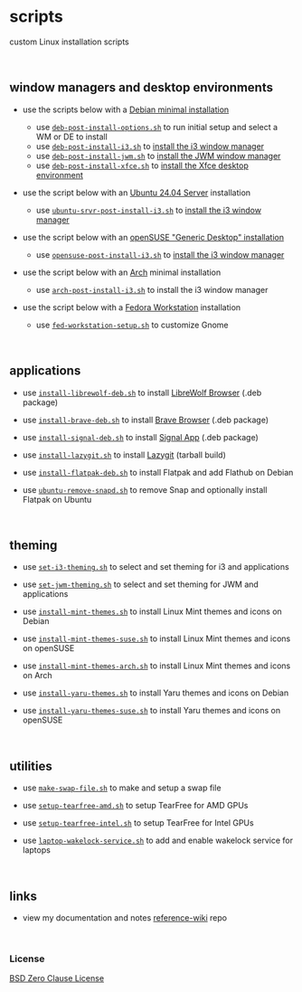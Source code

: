 # scripts

custom Linux installation scripts

&nbsp;

## window managers and desktop environments

- use the scripts below with a [Debian minimal installation](https://e33.io/913)
	- use [`deb-post-install-options.sh`](https://github.com/e33io/scripts/blob/main/deb-post-install-options.sh) to run initial setup and select a WM or DE to install
	- use [`deb-post-install-i3.sh`](https://github.com/e33io/scripts/blob/main/deb-post-install-i3.sh) to [install the i3 window manager](https://e33.io/1121)
	- use [`deb-post-install-jwm.sh`](https://github.com/e33io/scripts/blob/main/deb-post-install-jwm.sh) to [install the JWM window manager](https://e33.io/1398)
	- use [`deb-post-install-xfce.sh`](https://github.com/e33io/scripts/blob/main/deb-post-install-xfce.sh) to [install the Xfce desktop environment](https://e33.io/1541)

- use the script below with an [Ubuntu 24.04 Server](https://ubuntu.com/download/server) installation
	- use [`ubuntu-srvr-post-install-i3.sh`](https://github.com/e33io/scripts/blob/main/ubuntu-srvr-post-install-i3.sh) to [install the i3 window manager](https://github.com/e33io/reference-wiki/blob/main/installation-docs/ubuntu-i3-installation.md)

- use the script below with an [openSUSE "Generic Desktop" installation](https://github.com/e33io/reference-wiki/blob/main/installation-docs/opensuse-generic-desktop-installation.md)
	- use [`opensuse-post-install-i3.sh`](https://github.com/e33io/scripts/blob/main/opensuse-post-install-i3.sh) to [install the i3 window manager](https://github.com/e33io/reference-wiki/blob/main/installation-docs/opensuse-i3-installation.md)

- use the script below with an [Arch](https://wiki.archlinux.org/title/Archinstall) minimal installation
	- use [`arch-post-install-i3.sh`](https://github.com/e33io/scripts/blob/main/arch-post-install-i3.sh) to install the i3 window manager

- use the script below with a [Fedora Workstation](https://fedoraproject.org/workstation) installation
	- use [`fed-workstation-setup.sh`](https://github.com/e33io/scripts/blob/main/fed-workstation-setup.sh) to customize Gnome

&nbsp;

## applications

- use [`install-librewolf-deb.sh`](https://github.com/e33io/scripts/blob/main/install-librewolf-deb.sh) to install [LibreWolf Browser](https://librewolf.net) (.deb package)

- use [`install-brave-deb.sh`](https://github.com/e33io/scripts/blob/main/install-brave-deb.sh) to install [Brave Browser](https://brave.com) (.deb package)

- use [`install-signal-deb.sh`](https://github.com/e33io/scripts/blob/main/install-signal-deb.sh) to install [Signal App](https://www.signal.org) (.deb package)

- use [`install-lazygit.sh`](https://github.com/e33io/scripts/blob/main/install-lazygit.sh) to install [Lazygit](https://github.com/jesseduffield/lazygit) (tarball build)

- use [`install-flatpak-deb.sh`](https://github.com/e33io/scripts/blob/main/install-flatpak-deb.sh) to install Flatpak and add Flathub on Debian

- use [`ubuntu-remove-snapd.sh`](https://github.com/e33io/scripts/blob/main/ubuntu-remove-snapd.sh) to remove Snap and optionally install Flatpak on Ubuntu

&nbsp;

## theming

- use [`set-i3-theming.sh`](https://github.com/e33io/scripts/blob/main/set-i3-theming.sh) to select and set theming for i3 and applications

- use [`set-jwm-theming.sh`](https://github.com/e33io/scripts/blob/main/set-jwm-theming.sh) to select and set theming for JWM and applications

- use [`install-mint-themes.sh`](https://github.com/e33io/scripts/blob/main/install-mint-themes.sh) to install Linux Mint themes and icons on Debian

- use [`install-mint-themes-suse.sh`](https://github.com/e33io/scripts/blob/main/install-mint-themes-suse.sh) to install Linux Mint themes and icons on openSUSE

- use [`install-mint-themes-arch.sh`](https://github.com/e33io/scripts/blob/main/install-mint-themes-arch.sh) to install Linux Mint themes and icons on Arch

- use [`install-yaru-themes.sh`](https://github.com/e33io/scripts/blob/main/install-yaru-themes.sh) to install Yaru themes and icons on Debian

- use [`install-yaru-themes-suse.sh`](https://github.com/e33io/scripts/blob/main/install-yaru-themes-suse.sh) to install Yaru themes and icons on openSUSE

&nbsp;

## utilities

- use [`make-swap-file.sh`](https://github.com/e33io/scripts/blob/main/make-swap-file.sh) to make and setup a swap file

- use [`setup-tearfree-amd.sh`](https://github.com/e33io/scripts/blob/main/setup-tearfree-amd.sh) to setup TearFree for AMD GPUs

- use [`setup-tearfree-intel.sh`](https://github.com/e33io/scripts/blob/main/setup-tearfree-intel.sh) to setup TearFree for Intel GPUs

- use [`laptop-wakelock-service.sh`](https://github.com/e33io/scripts/blob/main/laptop-wakelock-service.sh) to add and enable wakelock service for laptops

&nbsp;

## links
- view my documentation and notes [reference-wiki](https://github.com/e33io/reference-wiki) repo

&nbsp;

### License
[BSD Zero Clause License](https://github.com/e33io/scripts/blob/main/LICENSE)

